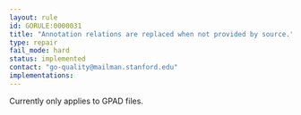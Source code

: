 ```yaml
---
layout: rule
id: GORULE:0000031
title: "Annotation relations are replaced when not provided by source."
type: repair
fail_mode: hard
status: implemented
contact: "go-quality@mailman.stanford.edu"
implementations:
---
```

Currently only applies to GPAD files. 
